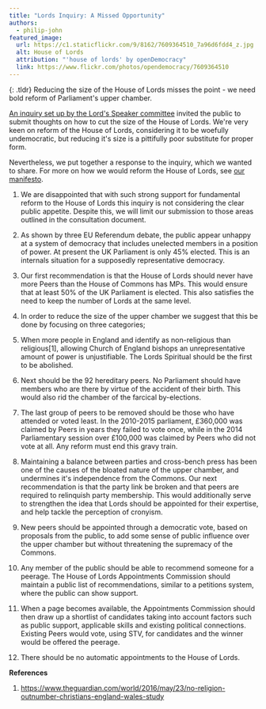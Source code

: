 ```yaml
---
title: "Lords Inquiry: A Missed Opportunity"
authors:
  - philip-john
featured_image:
  url: https://c1.staticflickr.com/9/8162/7609364510_7a96d6fdd4_z.jpg
  alt: House of Lords
  attribution: "'house of lords' by openDemocracy"
  link: https://www.flickr.com/photos/opendemocracy/7609364510
---
```


{: .tldr}
Reducing the size of the House of Lords misses the point - we need bold reform of Parliament's upper chamber.

[An inquiry set up by the Lord's Speaker committee](http://www.parliament.uk/business/committees/committees-a-z/other-committees/size-of-house-committee/news-parliament-2015/size-of-house-inquiry-launched/) invited the public to submit thoughts on how to cut the size of the House of Lords. We're very keen on reform of the House of Lords, considering it to be woefully undemocratic, but reducing it's size is a pittifully poor substitute for proper form.

Nevertheless, we put together a response to the inquiry, which we wanted to share. For more on how we would reform the House of Lords, see [our manifesto](https://somethingnew.org.uk/manifesto/democracy#house-of-lords-reform).

1. We are disappointed that with such strong support for fundamental reform to the House of Lords this inquiry is not considering the clear public appetite. Despite this, we will limit our submission to those areas outlined in the consultation document.

2. As shown by three EU Referendum debate, the public appear unhappy at a system of democracy that includes unelected members in a position of power. At present the UK Parliament is only 45% elected. This is an internals situation for a supposedly representative democracy.

3. Our first recommendation is that the House of Lords should never have more Peers than the House of Commons has MPs. This would ensure that at least 50% of the UK Parliament is elected. This also satisfies the need to keep the number of Lords at the same level.

4. In order to reduce the size of the upper chamber we suggest that this be done by focusing on three categories;

5. When more people in England and identify as non-religious than religious[1], allowing Church of England bishops an unrepresentative amount of power is unjustifiable. The Lords Spiritual should be the first to be abolished.

6. Next should be the 92 hereditary peers. No Parliament should have members who are there by virtue of the accident of their birth. This would also rid the chamber of the farcical by-elections.

7. The last group of peers to be removed should be those who have attended or voted least. In the 2010-2015 parliament, £360,000 was claimed by Peers in years they failed to vote once, while in the 2014 Parliamentary session over £100,000 was claimed by Peers who did not vote at all. Any reform must end this gravy train.

8. Maintaining a balance between parties and cross-bench press has been one of the causes of the bloated nature of the upper chamber, and undermines it's independence from the Commons. Our next recommendation is that the party link be broken and that peers are required to relinquish party membership. This would additionally serve to strengthen the idea that Lords should be appointed for their expertise, and help tackle the perception of cronyism.

9. New peers should be appointed through a democratic vote, based on proposals from the public, to add some sense of public influence over the upper chamber but without threatening the supremacy of the Commons.

10. Any member of the public should be able to recommend someone for a peerage. The House of Lords Appointments Commission should maintain a public list of recommendations, similar to a petitions system, where the public can show support.

11. When a page becomes available, the Appointments Commission should then draw up a shortlist of candidates taking into account factors such as public support, applicable skills and existing political connections. Existing Peers would vote, using STV, for candidates and the winner would be offered the peerage.

12. There should be no automatic appointments to the House of Lords.


**References**

1. https://www.theguardian.com/world/2016/may/23/no-religion-outnumber-christians-england-wales-study
